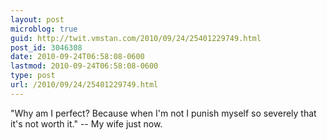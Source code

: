 ```yaml
---
layout: post
microblog: true
guid: http://twit.vmstan.com/2010/09/24/25401229749.html
post_id: 3046308
date: 2010-09-24T06:58:08-0600
lastmod: 2010-09-24T06:58:08-0600
type: post
url: /2010/09/24/25401229749.html
---
```

"Why am I perfect? Because when I'm not I punish myself so severely that it's not worth it." -- My wife just now.
